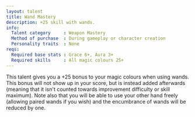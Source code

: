```yaml
---
layout: talent
title: Wand Mastery
description: +25 skill with wands.
info:
  Talent category     : Weapon Mastery
  Method of purchase  : During gameplay or character creation
  Personality traits  : None
reqs:
  Required base stats : Grace 6+, Aura 3+
  Required skills     : All magic colours 25+
---
```


This talent gives you a +25 bonus to your magic colours when using wands.  This
bonus will not show up in your score, but is instead added afterwards (meaning
that it isn't counted towards improvement difficulty or skill maximum).  Note
also that you will be able to use your other hand freely (allowing paired wands
if you wish) and the encumbrance of wands will be reduced by one.
